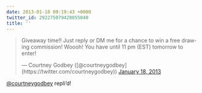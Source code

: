 ```yaml
---
date: 2013-01-18 09:19:43 +0000
twitter_id: 292275079428055040
title: ''
---
```


<blockquote class="twitter-tweet"><p lang="en" dir="ltr">Giveaway time!! Just reply or DM me for a chance to win a free drawing commission! Woooh! You have until 11 pm (EST) tomorrow to enter!</p>&mdash; Courtney Godbey ([@courtneygodbey](https://twitter.com/courtneygodbey)) <a href="https://twitter.com/courtneygodbey/status/292268972118798337?ref_src=twsrc%5Etfw">January 18, 2013</a></blockquote>
<script async src="https://platform.twitter.com/widgets.js" charset="utf-8"></script>

[@courtneygodbey](https://twitter.com/courtneygodbey) repli’d!

